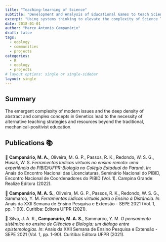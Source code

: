 ```yaml
---
title: "Teaching-learning of Science"
subtitle: "Development and Analysis of Educational Games to teach Science"
excerpt: "Using systems thinking to elevate the complexity of Science Teaching."
date: 2018-01-01
author: "Marco Antonio Campanário"
draft: false
tags:
  - ecology
  - communities
  - projects
categories:
  - R
  - ecology
  - projects
# layout options: single or single-sidebar
layout: single
---
```


## Summary

The emergent complexity of modern issues and the deep density of abstract and complex concepts in Genetics lead to the necessity of alternative teaching strategies and resources beyond the traditional, mechanical-positivist education. 

## Publications :books:

📄 **Campanário, M. A.**, Oliveira, M. G. P., Passos, R. K., Redondo, W. S. G., Husak, W. S. *Ferramentas lúdicas virtuais no ensino remoto: uma experiência do PIBID/UFPR-Biologia no Colégio Estadual do Paraná*. *In*: Anais do Encontro Nacional das Licenciaturas, Seminário Nacional do PIBID, Encontro Nacional de Coordenadores do PIBID (Vol. 1). Campina Grande: Realize Editora (2022).

📄 **Campanário, M. A. S.**, Oliveira, M. G. P., Passos, R. K., Redondo, W. S. G., Sammarco, Y. M. *Ferramentas lúdicas virtuais para o Ensino à Distância*. *In*: Anais da XXII Semana de Ensino Pesquisa e Extensão - SEPE 2021 (Vol. 1, pp. 1-90). Curitiba: Editora UFPR (2021).

📄 Silva, J. A. R., **Campanário, M. A. S.**, Sammarco, Y. M. *O pensamento sistêmico no ensino de Ciências e Biologia: um diálogo entre epistemologias.* *In*: Anais da XXII Semana de Ensino Pesquisa e Extensão - SEPE 2021 (Vol. 1, pp. 1-90). Curitiba: Editora UFPR (2021).
